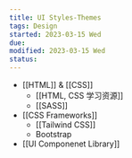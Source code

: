 ```yaml
---
title: UI Styles-Themes
tags: Design    
started: 2023-03-15 Wed
due: 
modified: 2023-03-15 Wed
status: 
---
```

- [[HTML]] & [[CSS]]
	- [[HTML, CSS 学习资源]]
	- [[SASS]]
- [[CSS Frameworks]]
	- [[Tailwind CSS]]
	- Bootstrap
- [[UI Componenet Library]]
